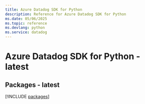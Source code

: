 ```yaml
---
title: Azure Datadog SDK for Python
description: Reference for Azure Datadog SDK for Python
ms.date: 05/06/2025
ms.topic: reference
ms.devlang: python
ms.service: datadog
---
```

# Azure Datadog SDK for Python - latest
## Packages - latest
[!INCLUDE [packages](datadog-index.md)]